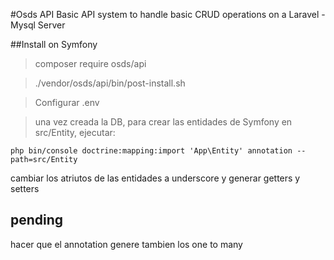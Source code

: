 #Osds API
Basic API system to handle basic CRUD operations on a Laravel - Mysql Server

##Install on Symfony

> composer require osds/api

> ./vendor/osds/api/bin/post-install.sh

> Configurar .env

> una vez creada la DB, para crear las entidades de Symfony en src/Entity, ejecutar:
```
php bin/console doctrine:mapping:import 'App\Entity' annotation --path=src/Entity
```
cambiar los atriutos de las entidades a underscore y generar getters y setters 




pending
-------
hacer que el annotation genere tambien los one to many